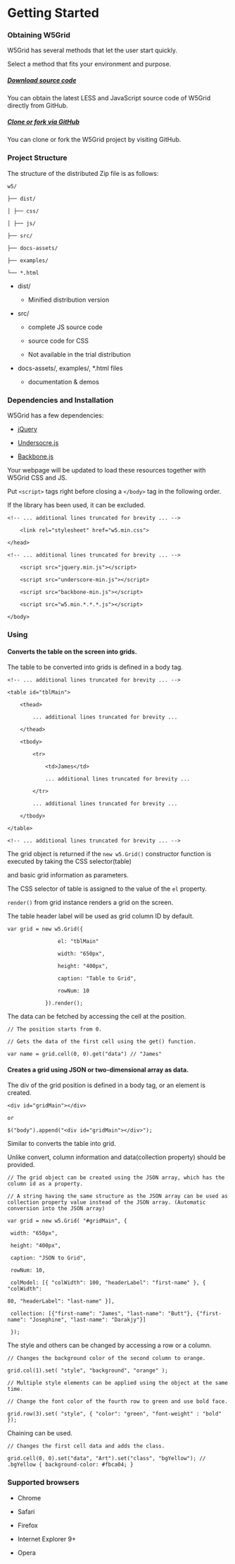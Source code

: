 Getting Started
====================
### Obtaining W5Grid

W5Grid has several methods that let the user start quickly.

Select a method that fits your environment and purpose.
<!--
#### Download Minified W5Grid

The fastest way to use W5Grid is to download the minified CSS and JavaScript version. 

Documents and original source not included.

COMMENT START
Downloading the minified W5Grid (Add a button)
COMMENT END

#### Additional downloads
-->
##### [Download source code](https://github.com/inswave/w5/archive/master.zip)

You can obtain the latest LESS and JavaScript source code of W5Grid directly from GitHub.

##### [Clone or fork via GitHub](https://github.com/inswave/w5.git)

You can clone or fork the W5Grid project by visiting GitHub.
<!--
##### Install with [Bower](http://bower.io/)

You can install and manage W5Grid styles, JavaScript, and documentation using Bower. 

Using Bower is recommended if you want to avoid cumbersome dependency management.

	$ bower install w5grid
-->
<!--
#### W5Grid CDN

CSS and JavaScript CDN support for W5Grid are provided. 

Use the [W5Grid CDN](http://) links described below.

	COMMENT START
	Latest minified CSS
	COMMENT END	
	<link rel="stylesheet" href="//w5.io/w5grid/1.0.0/css/w5.min.css">
	COMMENT START
	Optional theme
	COMMENT END
	<link rel="stylesheet" href="//w5.io/w5grid/1.0.0/css/w5-theme.min.css">
	COMMENT START
	Latest minified JavaScript
	COMMENT END
	<script src="//w5.io/w5grid/1.0.0/js/w5.min.1.0.0.js"></script>
-->
### Project Structure

The structure of the distributed Zip file is as follows:

	w5/
	
	├── dist/
	
	│ ├── css/
	
	│ ├── js/
	
	├── src/
	
	├── docs-assets/
	
	├── examples/
	
	└── *.html

* dist/ 

	* Minified distribution version
	
* src/ 

	* complete JS source code
	
	* source code for CSS
	
	* Not available in the trial distribution
	
* docs-assets/, examples/, *.html files

	* documentation & demos

### Dependencies and Installation

W5Grid has a few dependencies:

* [jQuery](http://jquery.com/)

* [Undersocre.js](http://underscorejs.org/)

* [Backbone.js](http://backbonejs.org/)

Your webpage will be updated to load these resources together with W5Grid CSS and JS. 

Put `<script>` tags right before closing a `</body>` tag in the following order. 

If the library has been used, it can be excluded.

	<!-- ... additional lines truncated for brevity ... -->
	
		<link rel="stylesheet" href="w5.min.css">
	
	</head>
	
	<!-- ... additional lines truncated for brevity ... -->
	
		<script src="jquery.min.js"></script>
		
		<script src="underscore-min.js"></script>
		
		<script src="backbone-min.js"></script>
		
		<script src="w5.min.*.*.*.js"></script>
	
	</body>

### Using

#### Converts the table on the screen into grids.

The table to be converted into grids is defined in a body tag.

	<!-- ... additional lines truncated for brevity ... -->
	
	<table id="tblMain">
	
		<thead>
	
			... additional lines truncated for brevity ...
	
		</thead>
	
		<tbody>
	
			<tr>
	
				<td>James</td>
	
				... additional lines truncated for brevity ...
	
			</tr>
	
			... additional lines truncated for brevity ...
	
		</tbody>
	
	</table>
	
	<!-- ... additional lines truncated for brevity ... -->

The grid object is returned if the `new w5.Grid()` constructor function is executed by taking the CSS selector(table) 

and basic grid information as parameters. 

The CSS selector of table is assigned to the value of the `el` property.

`render()` from grid instance renders a grid on the screen.

The table header label will be used as grid column ID by default.

	var grid = new w5.Grid({
	
					el: "tblMain"
	
					width: "650px",
			
					height: "400px",
			
					caption: "Table to Grid",
			
					rowNum: 10
		
				}).render();

The data can be fetched by accessing the cell at the position.

	// The position starts from 0.
	
	// Gets the data of the first cell using the get() function.
	
	var name = grid.cell(0, 0).get("data") // "James"
<!--
[LIVE PREVIEW](http://jsbin.com/)
-->
#### Creates a grid using JSON or two-dimensional array as data.

The div of the grid position is defined in a body tag, or an element is created.

	<div id="gridMain"></div>
	
	or
	
	$("body").append("<div id="gridMain"></div>");

Similar to converts the table into grid. 

Unlike convert, column information and data(collection property) should be provided. 
<!--
Use the basic information if the column information is omitted.
-->
	// The grid object can be created using the JSON array, which has the column id as a property. 
	
	// A string having the same structure as the JSON array can be used as collection property value instead of the JSON array. (Automatic conversion into the JSON array)
	
	var grid = new w5.Grid( "#gridMain", {
	
	 width: "650px",
	
	 height: "400px",
	
	 caption: "JSON to Grid",
	
	 rowNum: 10,
	
	 colModel: [{ "colWidth": 100, "headerLabel": "first-name" }, { "colWidth": 
	
	80, "headerLabel": "last-name" }],
	
	 collection: [{"first-name": "James", "last-name": "Butt"}, {"first-name": "Josephine", "last-name": "Darakjy"}]
	
	 });

The style and others can be changed by accessing a row or a column.

	// Changes the background color of the second column to orange.
	
	grid.col(1).set( "style", "background", "orange" );
	
	// Multiple style elements can be applied using the object at the same time.
	
	// Change the font color of the fourth row to green and use bold face.
	
	grid.row(3).set( "style", { "color": "green", "font-weight" : "bold" });

Chaining can be used.

	// Changes the first cell data and adds the class.
	
	grid.cell(0, 0).set("data", "Art").set("class", "bgYellow"); // .bgYellow { background-color: #fbca04; }
<!--
[LIVE PREVIEW](http://jsbin.com/)
-->
 
<!--
#### Customize

The grid CSS, like the color, can be customized using ThemeRoller.
COMMENT START
ThemeRoller Button
COMMENT END
-->
### Supported browsers

<!-- Is it better to separate the desktop from mobile?(http://docs.kendoui.com/getting-started/dataviz/

supported-browsers)-->

<!-- Specify the lowest supported browser version, or the version before the latest version is 

supported! -->

* Chrome

* Safari

* Firefox

* Internet Explorer 9+

* Opera

<!--
### Updating packages

If the new W5Grid is released, run "Bower update" from the "App" directory to update. 

 

bower update

All packages in "bower_components/" will be updated.
-->